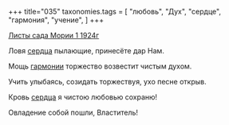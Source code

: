 +++
title="035"
taxonomies.tags = [
 "любовь",
 "Дух",
 "сердце",
 "гармония",
 "учение",
]
+++

[Листы сада Мории 1 1924г](/agni/1924)

Ловя [сердца](/tags/сердце) пылающие, принесёте дар Нам.   

Мощь [гармонии](/tags/гармония) торжество возвестит чистым духом.   

Учить улыбаясь, созидать торжествуя, ухо песне открыв.   

Кровь [сердца](/tags/сердце) я чистою любовью сохраню!   

Овладение собой пошли, Властитель!   

